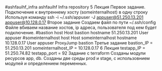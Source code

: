 #ashfauihf_infra
ashfauihf Infra repository
5 Лекция
Первое задание.
Подключение к внутреннему хосту (someinternalhost) в одну строку
Используя команду ssh -i ~/.ssh/appuser -J appuser@51.250.13.201 appuser@10.128.0.17
Второе задание
Создаем файл по пути ~/.ssh/config
Файле вбиваем название хостов, ip адреса, пользователя под кем будет подключение.
#bastion host
Host bastion
hostname 51.250.13.201
User appuser
#someinternalhost host
Host someinternalhost
hostname 10.128.0.17
User appuser
ProxyJump bastion
Третье задание
bastion_IP = 51.250.13.201
someinternalhost_IP = 10.128.0.17
6 Лекция
testapp_IP = 51.250.74.82
testapp_port = 92
Задание с terraform
Созданы модули ресурсов app, db. Созданы две среды prod и stage, с использовнием модулей и определением переменных.
